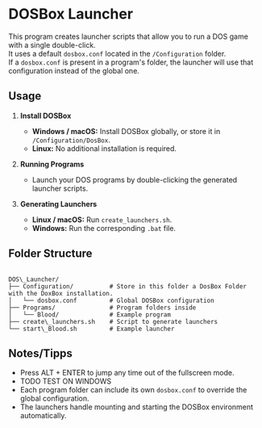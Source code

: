# DOSBox Launcher

This program creates launcher scripts that allow you to run a DOS game with a single double-click.  
It uses a default `dosbox.conf` located in the `/Configuration` folder.  
If a `dosbox.conf` is present in a program's folder, the launcher will use that configuration instead of the global one.

## Usage

1. **Install DOSBox**  
   - **Windows / macOS:** Install DOSBox globally, or store it in `/Configuration/DosBox`.  
   - **Linux:** No additional installation is required.  

2. **Running Programs**  
   - Launch your DOS programs by double-clicking the generated launcher scripts.  

3. **Generating Launchers**  
   - **Linux / macOS:** Run `create_launchers.sh`.  
   - **Windows:** Run the corresponding `.bat` file.  


## Folder Structure

```

DOS\_Launcher/
├── Configuration/          # Store in this folder a DosBox Folder with the DoxBox installation.
│   └── dosbox.conf         # Global DOSBox configuration
├── Programs/               # Program folders inside
│   └── Blood/              # Example program
├── create\_launchers.sh    # Script to generate launchers
└── start\_Blood.sh         # Example launcher

```

## Notes/Tipps

- Press ALT + ENTER to jump any time out of the fullscreen mode.
- TODO TEST ON WINDOWS
- Each program folder can include its own `dosbox.conf` to override the global configuration.  
- The launchers handle mounting and starting the DOSBox environment automatically.
```
